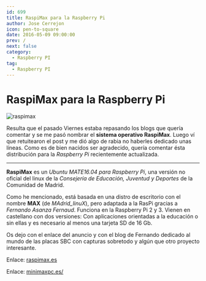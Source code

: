 ```yaml
---
id: 699
title: RaspiMax para la Raspberry Pi
author: Jose Cerrejon
icon: pen-to-square
date: 2016-05-09 09:00:00
prev: /
next: false
category:
  - Raspberry PI
tag:
  - Raspberry PI
---
```


# RaspiMax para la Raspberry Pi

![raspimax](/images/2016/05/raspimax.png)

Resulta que el pasado Viernes estaba repasando los blogs que quería comentar y se me pasó nombrar el **sistema operativo RaspiMax**. Luego ví que retuitearon el post y me dió algo de rabia no haberles dedicado unas líneas. Como es de bien nacidos ser agradecido, quería comentar  ésta distribución para la *Raspberry Pi* recientemente actualizada.

- - -
**RaspiMax** es un *Ubuntu MATE16.04 para Raspberry Pi*, una versión no oficial del linux de la *Consejería de Educación, Juventud y Deportes* de la Comunidad de Madrid.

Como he mencionado, está basada en una distro de escritorio con el nombre **MAX** (de *MAdrid_linuX*), pero adaptada a la RasPi gracias a *Fernando Asanza Fernaud*. Funciona en la Raspberry Pi 2 y 3. Vienen en castellano con dos versiones: Con aplicaciones orientadas a la educación o sin ellas y es necesario al menos una tarjeta SD de 16 Gb.

Os dejo con el enlace del anuncio y con el blog de Fernando dedicado al mundo de las placas SBC con capturas sobretodo y algún que otro proyecto interesante.

Enlace: [raspimax.es](http://raspimax.es)

Enlace: [minimaxpc.es/](http://minimaxpc.es/)